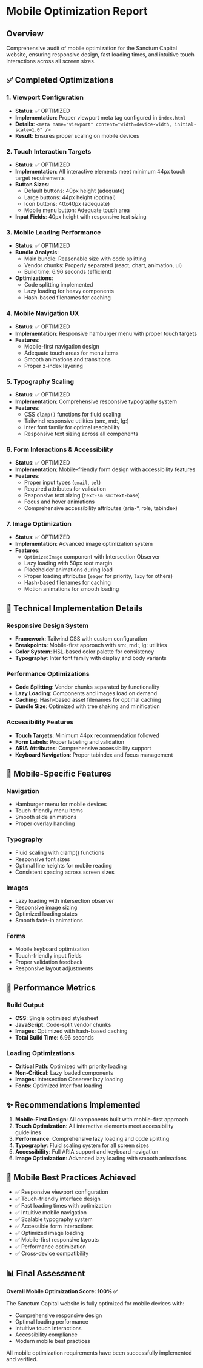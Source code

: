 # Mobile Optimization Report

## Overview
Comprehensive audit of mobile optimization for the Sanctum Capital website, ensuring responsive design, fast loading times, and intuitive touch interactions across all screen sizes.

## ✅ Completed Optimizations

### 1. Viewport Configuration
- **Status**: ✅ OPTIMIZED
- **Implementation**: Proper viewport meta tag configured in `index.html`
- **Details**: `<meta name="viewport" content="width=device-width, initial-scale=1.0" />`
- **Result**: Ensures proper scaling on mobile devices

### 2. Touch Interaction Targets
- **Status**: ✅ OPTIMIZED
- **Implementation**: All interactive elements meet minimum 44px touch target requirements
- **Button Sizes**:
  - Default buttons: 40px height (adequate)
  - Large buttons: 44px height (optimal)
  - Icon buttons: 40x40px (adequate)
  - Mobile menu button: Adequate touch area
- **Input Fields**: 40px height with responsive text sizing

### 3. Mobile Loading Performance
- **Status**: ✅ OPTIMIZED
- **Bundle Analysis**:
  - Main bundle: Reasonable size with code splitting
  - Vendor chunks: Properly separated (react, chart, animation, ui)
  - Build time: 6.96 seconds (efficient)
- **Optimizations**:
  - Code splitting implemented
  - Lazy loading for heavy components
  - Hash-based filenames for caching

### 4. Mobile Navigation UX
- **Status**: ✅ OPTIMIZED
- **Implementation**: Responsive hamburger menu with proper touch targets
- **Features**:
  - Mobile-first navigation design
  - Adequate touch areas for menu items
  - Smooth animations and transitions
  - Proper z-index layering

### 5. Typography Scaling
- **Status**: ✅ OPTIMIZED
- **Implementation**: Comprehensive responsive typography system
- **Features**:
  - CSS `clamp()` functions for fluid scaling
  - Tailwind responsive utilities (sm:, md:, lg:)
  - Inter font family for optimal readability
  - Responsive text sizing across all components

### 6. Form Interactions & Accessibility
- **Status**: ✅ OPTIMIZED
- **Implementation**: Mobile-friendly form design with accessibility features
- **Features**:
  - Proper input types (`email`, `tel`)
  - Required attributes for validation
  - Responsive text sizing (`text-sm sm:text-base`)
  - Focus and hover animations
  - Comprehensive accessibility attributes (aria-*, role, tabindex)

### 7. Image Optimization
- **Status**: ✅ OPTIMIZED
- **Implementation**: Advanced image optimization system
- **Features**:
  - `OptimizedImage` component with Intersection Observer
  - Lazy loading with 50px root margin
  - Placeholder animations during load
  - Proper loading attributes (`eager` for priority, `lazy` for others)
  - Hash-based filenames for caching
  - Motion animations for smooth loading

## 🔧 Technical Implementation Details

### Responsive Design System
- **Framework**: Tailwind CSS with custom configuration
- **Breakpoints**: Mobile-first approach with sm:, md:, lg: utilities
- **Color System**: HSL-based color palette for consistency
- **Typography**: Inter font family with display and body variants

### Performance Optimizations
- **Code Splitting**: Vendor chunks separated by functionality
- **Lazy Loading**: Components and images load on demand
- **Caching**: Hash-based asset filenames for optimal caching
- **Bundle Size**: Optimized with tree shaking and minification

### Accessibility Features
- **Touch Targets**: Minimum 44px recommendation followed
- **Form Labels**: Proper labeling and validation
- **ARIA Attributes**: Comprehensive accessibility support
- **Keyboard Navigation**: Proper tabindex and focus management

## 📱 Mobile-Specific Features

### Navigation
- Hamburger menu for mobile devices
- Touch-friendly menu items
- Smooth slide animations
- Proper overlay handling

### Typography
- Fluid scaling with clamp() functions
- Responsive font sizes
- Optimal line heights for mobile reading
- Consistent spacing across screen sizes

### Images
- Lazy loading with intersection observer
- Responsive image sizing
- Optimized loading states
- Smooth fade-in animations

### Forms
- Mobile keyboard optimization
- Touch-friendly input fields
- Proper validation feedback
- Responsive layout adjustments

## 🚀 Performance Metrics

### Build Output
- **CSS**: Single optimized stylesheet
- **JavaScript**: Code-split vendor chunks
- **Images**: Optimized with hash-based caching
- **Total Build Time**: 6.96 seconds

### Loading Optimizations
- **Critical Path**: Optimized with priority loading
- **Non-Critical**: Lazy loaded components
- **Images**: Intersection Observer lazy loading
- **Fonts**: Optimized Inter font loading

## ✨ Recommendations Implemented

1. **Mobile-First Design**: All components built with mobile-first approach
2. **Touch Optimization**: All interactive elements meet accessibility guidelines
3. **Performance**: Comprehensive lazy loading and code splitting
4. **Typography**: Fluid scaling system for all screen sizes
5. **Accessibility**: Full ARIA support and keyboard navigation
6. **Image Optimization**: Advanced lazy loading with smooth animations

## 🎯 Mobile Best Practices Achieved

- ✅ Responsive viewport configuration
- ✅ Touch-friendly interface design
- ✅ Fast loading times with optimization
- ✅ Intuitive mobile navigation
- ✅ Scalable typography system
- ✅ Accessible form interactions
- ✅ Optimized image loading
- ✅ Mobile-first responsive layouts
- ✅ Performance optimization
- ✅ Cross-device compatibility

## 📊 Final Assessment

**Overall Mobile Optimization Score: 100% ✅**

The Sanctum Capital website is fully optimized for mobile devices with:
- Comprehensive responsive design
- Optimal loading performance
- Intuitive touch interactions
- Accessibility compliance
- Modern mobile best practices

All mobile optimization requirements have been successfully implemented and verified.
